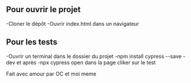 ## Pour ouvrir le projet

-Cloner le dépôt
-Ouvrir index.html dans un navigateur

## Pour les tests
-Ouvrir un terminal dans le dossier du projet
-npm install cypress --save -dev
et après 
-npx cypress open
dans la page cliker sur le test 

Fait avec amour par OC et moi meme
